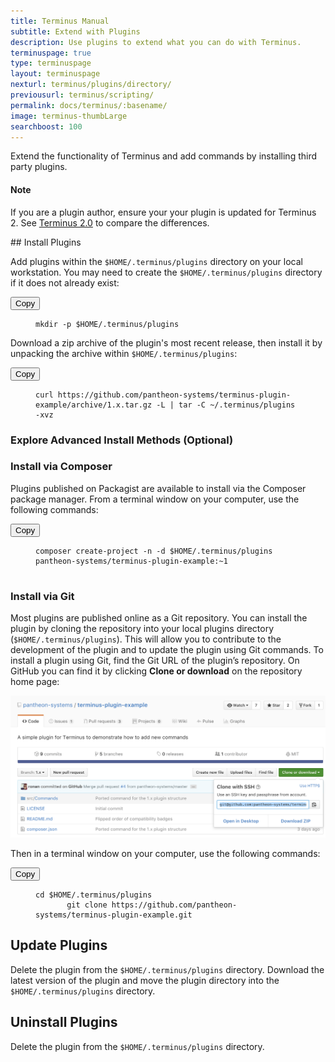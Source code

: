 ```yaml
---
title: Terminus Manual
subtitle: Extend with Plugins
description: Use plugins to extend what you can do with Terminus.
terminuspage: true
type: terminuspage
layout: terminuspage
nexturl: terminus/plugins/directory/
previousurl: terminus/scripting/
permalink: docs/terminus/:basename/
image: terminus-thumbLarge
searchboost: 100
---
```

Extend the functionality of Terminus and add commands by installing third party plugins.
<div class="alert alert-info">
<h4 class="info">Note</h4>
<p>If you are a plugin author, ensure your your plugin is updated for Terminus 2. See <a href="/docs/terminus-2-0/">Terminus 2.0</a> to compare the differences.</p>
</div>
## Install Plugins
<p class="instruction">Add plugins within the <code>$HOME/.terminus/plugins</code> directory on your local workstation. You may need to create the <code>$HOME/.terminus/plugins</code> directory if it does not already exist:</p>
<div class="copy-snippet">
<button class="btn btn-default btn-clippy" data-clipboard-target="#terminus-plugin-install-mkdir">Copy</button>
<figure><pre id="terminus-plugin-install-mkdir"><code class="command bash" data-lang="bash">mkdir -p $HOME/.terminus/plugins</code></pre></figure>
</div>

<p class="instruction">Download a zip archive of the plugin's most recent release, then install it by unpacking the archive within <code>$HOME/.terminus/plugins</code>:</p>
<div class="copy-snippet">
<button class="btn btn-default btn-clippy" data-clipboard-target="#terminus-plugin-install-curl">Copy</button>
<figure><pre id="terminus-plugin-install-curl"><code class="command bash" data-lang="bash">curl https://github.com/pantheon-systems/terminus-plugin-example/archive/1.x.tar.gz -L | tar -C ~/.terminus/plugins -xvz</code></pre></figure>
</div>

<div class="panel panel-drop panel-guide" id="accordion">
  <div class="panel-heading panel-drop-heading">
     <a class="accordion-toggle panel-drop-title collapsed" data-toggle="collapse" data-parent="#accordion" data-proofer-ignore data-target="#advance-installs"><h3 class="panel-title panel-drop-title" style="cursor:pointer;"><span style="line-height:.9" class="glyphicons glyphicons-lightbulb"></span> Explore Advanced Install Methods (Optional)</h3></a>
   </div>
   <div id="advance-installs" class="collapse">
     <div class="panel-inner" markdown="1">
       <h3>Install via Composer</h3>
       <p class="instruction">Plugins published on Packagist are available to install via the Composer package manager. From a terminal window on your computer, use the following commands:</p>
       <div class="copy-snippet">
       <button class="btn btn-default btn-clippy" data-clipboard-target="#terminus-plugin-install-composer">Copy</button>
       <figure><pre id="terminus-plugin-install-composer"><code class="command bash" data-lang="bash">composer create-project -n -d $HOME/.terminus/plugins pantheon-systems/terminus-plugin-example:~1
       </code></pre></figure>
       </div>
       <h3>Install via Git</h3>
       <p>Most plugins are published online as a Git repository. You can install the plugin by cloning the repository into your local plugins directory (<code>$HOME/.terminus/plugins</code>). This will allow you to contribute to the development of the plugin and to update the plugin using Git commands. To install a plugin using Git, find the Git URL of the plugin’s repository. On GitHub you can find it by clicking <strong>Clone or download</strong> on the repository home page:</p>
       <img src="/source/docs/assets/images/terminus-plugin-install-git.png" alt="GitHub clone URL">
       <p class="instruction">Then in a terminal window on your computer, use the following commands:</p>
       <div class="copy-snippet">
       <button class="btn btn-default btn-clippy" data-clipboard-target="#terminus-plugin-install-git">Copy</button>
       <figure><pre id="terminus-plugin-install-git"><code class="command bash" data-lang="bash">cd $HOME/.terminus/plugins
       git clone https://github.com/pantheon-systems/terminus-plugin-example.git</code></pre></figure>
     </div>
   </div>
 </div>
</div>


## Update Plugins
Delete the plugin from the `$HOME/.terminus/plugins` directory. Download the latest version of the plugin and move the plugin directory into the `$HOME/.terminus/plugins` directory.
## Uninstall Plugins
Delete the plugin from the `$HOME/.terminus/plugins` directory.
